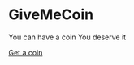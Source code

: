 # GiveMeCoin

You can have a coin
You deserve it

<a href=deusares.github.com/GiveMeCoin>Get a coin</a>
